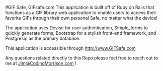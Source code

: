 #GIF Safe, GIFsafe.com
This application is built off of Ruby on Rails that functions as a GIF library web application to enable users to access their favorite GIFs through their own personal Safe, no matter what the device!

The application uses Devise for user authentication, Simple_forms to quickly generate forms, Bootstrap for a stylish front-end framework, and Postgresql as the primary database.

This application is accessible through http://www.GIFSafe.com

Any questions related directly to this Repo please feel free to reach out to me at Jim@CodingMorrison.com !
